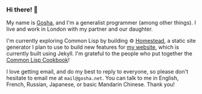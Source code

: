 ### Hi there! 👋

My name is [Gosha](https://gosha.net), and I'm a generalist programmer (among other things). I live and work in London with my partner and our daughter.

I'm currently exploring Common Lisp by building ⚙️ [Homestead](https://github.com/goshatch/homestead), a static site generator I plan to use to build new features for [my website](https://gosha.net), which is currently built using Jekyll. I'm grateful to the people who put together the [Common Lisp Cookbook](https://lispcookbook.github.io/cl-cookbook/)!

I love getting email, and do my best to reply to everyone, so please don't hesitate to email me at `mail@gosha.net`. You can talk to me in English, French, Russian, Japanese, or basic Mandarin Chinese. Thank you!
